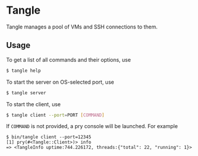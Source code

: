 # Tangle

Tangle manages a pool of VMs and SSH connections to them.

## Usage
To get a list of all commands and their options, use

```sh
$ tangle help
```

To start the server on OS-selected port, use

```sh
$ tangle server
```

To start the client, use

```sh
$ tangle client --port=PORT [COMMAND]
```

If `COMMAND` is not provided, a pry console will be launched. For example

```
$ bin/tangle client --port=12345
[1] pry(#<Tangle::Client>)> info
=> <TangleInfo uptime:744.226172, threads:{"total": 22, "running": 1}>
```
